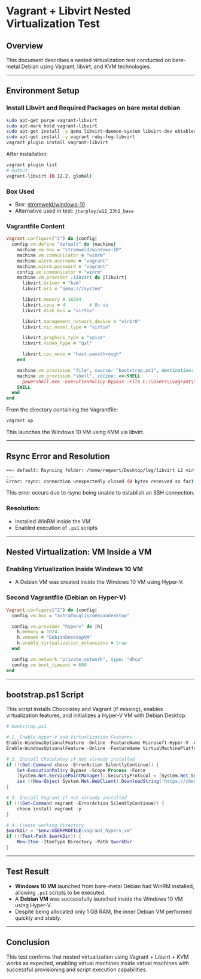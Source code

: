# Vagrant + Libvirt Nested Virtualization Test

## Overview
This document describes a nested virtualization test conducted on bare-metal Debian using Vagrant, libvirt, and KVM technologies.

---

## Environment Setup

### Install Libvirt and Required Packages on bare metal debian
```bash
sudo apt-get purge vagrant-libvirt
sudo apt-mark hold vagrant-libvirt
sudo apt-get install -y qemu libvirt-daemon-system libvirt-dev ebtables libguestfs-tools
sudo apt-get install -y vagrant ruby-fog-libvirt
vagrant plugin install vagrant-libvirt
```

After installation:
```bash
vagrant plugin list
# Output:
vagrant-libvirt (0.12.2, global)
```

### Box Used
- Box: [stromweld/windows-10](https://portal.cloud.hashicorp.com/vagrant/discover/stromweld/windows-10)
- Alternative used in test: `jtarpley/w11_23h2_base`

### Vagrantfile Content
```ruby
Vagrant.configure("2") do |config|
  config.vm.define "default" do |machine|
    machine.vm.box = "stromweld/windows-10"
    machine.vm.communicator = "winrm"
    machine.winrm.username = "vagrant"
    machine.winrm.password = "vagrant"
    config.vm.communicator = "winrm"
    machine.vm.provider :libvirt do |libvirt|
      libvirt.driver = "kvm"
      libvirt.uri = "qemu:///system"

      libvirt.memory = 16384
      libvirt.cpus = 4         # Bu da
      libvirt.disk_bus = "virtio"

      libvirt.management_network_device = "virbr0"
      libvirt.nic_model_type = "virtio"

      libvirt.graphics_type = "spice"
      libvirt.video_type = "qxl"

      libvirt.cpu_mode = "host-passthrough"
    end

    machine.vm.provision "file", source: "bootstrap.ps1", destination: "C:\\Users\\vagrant\\bootstrap.ps1"
    machine.vm.provision "shell", inline: <<-SHELL
      powershell.exe -ExecutionPolicy Bypass -File C:\\Users\\vagrant\\bootstrap.ps1
    SHELL
  end
end

```

From the directory containing the Vagrantfile:
```bash
vagrant up
```
This launches the Windows 10 VM using KVM via libvirt.

---

## Rsync Error and Resolution
```bash
==> default: Rsyncing folder: /home/reqwert/Desktop/log/libvirt L2 virtualization/ => /vagrant
...
Error: rsync: connection unexpectedly closed (0 bytes received so far) [sender]
```

This error occurs due to rsync being unable to establish an SSH connection.

### Resolution:
- Installed WinRM inside the VM
- Enabled execution of `.ps1` scripts

---

## Nested Virtualization: VM Inside a VM

### Enabling Virtualization Inside Windows 10 VM
- A Debian VM was created inside the Windows 10 VM using Hyper-V.

### Second Vagrantfile (Debian on Hyper-V)
```ruby
Vagrant.configure("2") do |config|
  config.vm.box = "ashrafmuqlis/debiandesktop"

  config.vm.provider "hyperv" do |h|
    h.memory = 1024
    h.vmname = "DebianDesktopVM"
    h.enable_virtualization_extensions = true
  end

  config.vm.network "private_network", type: "dhcp"
  config.vm.boot_timeout = 600
end
```

---

## bootstrap.ps1 Script

This script installs Chocolatey and Vagrant (if missing), enables virtualization features, and initializes a Hyper-V VM with Debian Desktop.

```powershell
# bootstrap.ps1

# 1. Enable Hyper-V and Virtualization Features
Enable-WindowsOptionalFeature -Online -FeatureName Microsoft-Hyper-V -All -NoRestart
Enable-WindowsOptionalFeature -Online -FeatureName VirtualMachinePlatform -All -NoRestart

# 2. Install Chocolatey if not already installed
if (!(Get-Command choco -ErrorAction SilentlyContinue)) {
    Set-ExecutionPolicy Bypass -Scope Process -Force
    [System.Net.ServicePointManager]::SecurityProtocol = [System.Net.SecurityProtocolType]::Tls12
    iex ((New-Object System.Net.WebClient).DownloadString('https://chocolatey.org/install.ps1'))
}

# 3. Install Vagrant if not already installed
if (!(Get-Command vagrant -ErrorAction SilentlyContinue)) {
    choco install vagrant -y
}

# 4. Create working directory
$workDir = "$env:USERPROFILE\vagrant_hyperv_vm"
if (!(Test-Path $workDir)) {
    New-Item -ItemType Directory -Path $workDir
}
```

---

## Test Result
- **Windows 10 VM** launched from bare-metal Debian had WinRM installed, allowing `.ps1` scripts to be executed.
- A **Debian VM** was successfully launched inside the Windows 10 VM using Hyper-V.
- Despite being allocated only 1 GB RAM, the inner Debian VM performed quickly and stably.

---

## Conclusion
This test confirms that nested virtualization using Vagrant + Libvirt + KVM works as expected, enabling virtual machines inside virtual machines with successful provisioning and script execution capabilities.
